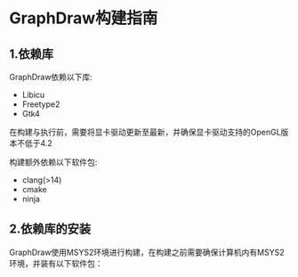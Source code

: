 # GraphDraw构建指南

## 1.依赖库

GraphDraw依赖以下库:

- Libicu
- Freetype2
- Gtk4

在构建与执行前，需要将显卡驱动更新至最新，并确保显卡驱动支持的OpenGL版本不低于4.2

构建额外依赖以下软件包:

- clang(>14)
- cmake
- ninja

## 2.依赖库的安装
GraphDraw使用MSYS2环境进行构建，在构建之前需要确保计算机内有MSYS2环境，并装有以下软件包：